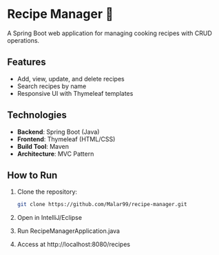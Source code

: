 # Recipe Manager 🍲

A Spring Boot web application for managing cooking recipes with CRUD operations.

## Features
- Add, view, update, and delete recipes
- Search recipes by name
- Responsive UI with Thymeleaf templates

## Technologies
- **Backend**: Spring Boot (Java)
- **Frontend**: Thymeleaf (HTML/CSS)
- **Build Tool**: Maven
- **Architecture**: MVC Pattern

## How to Run
1. Clone the repository:
   ```bash
   git clone https://github.com/Malar99/recipe-manager.git
2. Open in IntelliJ/Eclipse

3. Run RecipeManagerApplication.java

4. Access at http://localhost:8080/recipes

